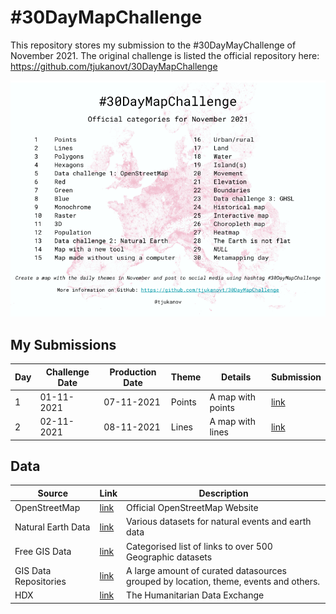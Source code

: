 # #30DayMapChallenge

This repository stores my submission to the #30DayMayChallenge of November 2021.
The original challenge is listed the official repository here: https://github.com/tjukanovt/30DayMapChallenge

![30DayMapChallenge](30dmpc_2021.png)

## My Submissions
| Day | Challenge Date | Production Date | Theme | Details | Submission |
| --- | --- | --- | --- | --- | --- |
| 1 | 01-11-2021 | 07-11-2021 | Points | A map with points | [link](https://github.com/sepam/30DayMapChallenge-2021/tree/master/day1) |
| 2 | 02-11-2021 | 08-11-2021 | Lines | A map with lines | [link](https://github.com/sepam/30DayMapChallenge-2021/tree/master/day2) |


## Data
| Source | Link | Description |
| --- | --- | --- |
| OpenStreetMap | [link](https://www.openstreetmap.org/#map=12/1.3649/103.8229) | Official OpenStreetMap Website |
| Natural Earth Data | [link](https://www.naturalearthdata.com) | Various datasets for natural events and earth data |
| Free GIS Data | [link](https://freegisdata.rtwilson.com) | Categorised list of links to over 500 Geographic datasets |
| GIS Data Repositories | [link](https://docs.google.com/spreadsheets/d/1utQRlrX3lJniBjWE3rNjLZeTRsbjH-zdjxNmXhhvO9Q/edit#gid=50) | A large amount of curated datasources grouped by location, theme, events and others.|
| HDX | [link](https://data.humdata.org) | The Humanitarian Data Exchange|

